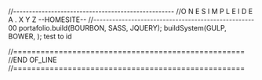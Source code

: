 //---------------------------------------------------
//O N E S I M P L E I D E A . X Y Z --HOMESITE--
//---------------------------------------------------
00
portafolio.build(BOURBON, SASS, JQUERY);
buildSystem(GULP, BOWER, );
test  to id

//===================================================
//END OF_LINE
//===================================================
